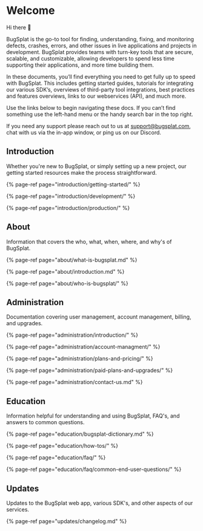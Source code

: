 # Welcome

Hi there 👋

BugSplat is the go-to tool for finding, understanding, fixing, and monitoring defects, crashes, errors, and other issues in live applications and projects in development.  BugSplat provides teams with turn-key tools that are secure, scalable, and customizable, allowing developers to spend less time supporting their applications, and more time building them.

In these documents, you’ll find everything you need to get fully up to speed with BugSplat.  This includes getting started guides, tutorials for integrating our various SDK’s, overviews of third-party tool integrations, best practices and features overviews, links to our webservices \(API\), and much more. 

Use the links below to begin navigating these docs.  If you can’t find something use the left-hand menu or the handy search bar in the top right.

If you need any support please reach out to us at [support@bugsplat.com](mailto:support@bugsplat.com), chat with us via the in-app window, or ping us on our Discord.

## Introduction

Whether you're new to BugSplat, or simply setting up a new project, our getting started resources make the process straightforward. 

{% page-ref page="introduction/getting-started/" %}

{% page-ref page="introduction/development/" %}

{% page-ref page="introduction/production/" %}



## About

Information that covers the who, what, when, where, and why's of BugSplat.

{% page-ref page="about/what-is-bugsplat.md" %}

{% page-ref page="about/introduction.md" %}

{% page-ref page="about/who-is-bugsplat/" %}

## Administration

Documentation covering user management, account management, billing, and upgrades.

{% page-ref page="administration/introduction/" %}

{% page-ref page="administration/account-managment/" %}

{% page-ref page="administration/plans-and-pricing/" %}

{% page-ref page="administration/paid-plans-and-upgrades/" %}

{% page-ref page="administration/contact-us.md" %}



## **Education**

Information helpful for understanding and using BugSplat, FAQ's, and answers to common questions.

{% page-ref page="education/bugsplat-dictionary.md" %}

{% page-ref page="education/how-tos/" %}

{% page-ref page="education/faq/" %}

{% page-ref page="education/faq/common-end-user-questions/" %}

## Updates

Updates to the BugSplat web app, various SDK's, and other aspects of our services.

{% page-ref page="updates/changelog.md" %}





